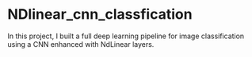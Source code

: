 # NDlinear_cnn_classfication
In this project, I built a full deep learning pipeline for image classification using a CNN enhanced with NdLinear layers.
